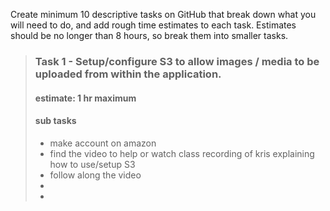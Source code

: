 Create minimum 10 descriptive tasks on GitHub that break down what you will need to do,
and add rough time estimates to each task. Estimates should be no longer than 8 hours, so break them into smaller tasks.  


>### Task 1 - Setup/configure S3 to allow images / media to be uploaded from within the application.
>#### estimate: 1 hr maximum
>#### sub tasks
>- make account on amazon 
>- find the video to help or watch class recording of kris explaining how to use/setup  S3
>- follow along the video 
>-
>-
